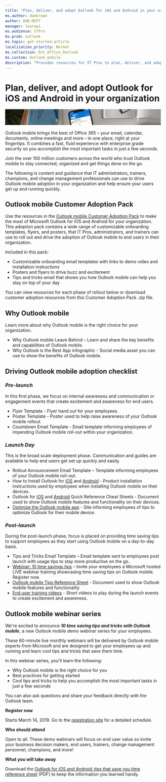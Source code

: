 ```yaml
---
title: "Plan, deliver, and adopt Outlook for iOS and Android in your organization"
ms.author: danbrown
author: DHB-MSFT
manager: laurawi
ms.audience: ITPro
ms.prod: outlook
ms.topic: get-started-article
localization_priority: Normal
ms.collection: Ent_Office_Outlook
ms.custom: Outlook_mobile
description: "Provides resources for IT Pros to plan, deliver, and adopt Outlook for iOS and Android in your organization"
---
```


# Plan, deliver, and adopt Outlook for iOS and Android in your organization

![Mobile phone on a desk showing Outlook for iOS and Android](media/banner.png)

Outlook mobile brings the best of Office 365 – your email, calendar, documents, online meetings and more – in one place, right at your fingertips. It combines a fast, fluid experience with enterprise grade security so you accomplish the most important tasks in just a few seconds.

Join the over 100 million customers across the world who trust Outlook mobile to stay connected, organized and get things done on the go.

The following is content and guidance that IT administrators, trainers, champions, and change management professionals can use to drive Outlook mobile adoption in your organization and help ensure your users get up and running quickly.  

## Outlook mobile Customer Adoption Pack

Use the resources in the [Outlook mobile Customer Adoption Pack](https://aka.ms/OutlookmobileCAP) to make the most of Microsoft Outlook for iOS and Android for your organization. This adoption pack contains a wide range of customizable onboarding templates, flyers, and posters, that IT Pros, administrators, and trainers can use to roll out and drive the adoption of Outlook mobile to end users in their organization.
 
Included in this pack:

- Customizable onboarding email templates with links to demo video and installation instructions
- Posters and flyers to drive buzz and excitement
- Tips and tricks email that shows you how Outlook mobile can help you stay on top of your day

You can view resources for each phase of rollout below or download customer adoption resources from this Customer Adoption Pack .zip file. 

## Why Outlook mobile

Learn more about why Outlook mobile is the right choice for your organization. 

- Why Outlook mobile Leave Behind – Learn and share the key benefits and capabilities of Outlook mobile. 
- Why Outlook is the Best App infographic - Social media asset you can use to show the benefits of Outlook mobile. 

## Driving Outlook mobile adoption checklist

### *Pre-launch*

In this first phase, we focus on internal awareness and communication or engagement events that create excitement and awareness for end users.

- Flyer Template - Flyer hand out for your employees.
- Poster Template - Poster used to help raise awareness of your Outlook mobile rollout.
- Countdown Email Template - Email template informing employees of impending Outlook mobile roll-out within your organization.

### *Launch Day*

This is the broad scale deployment phase. Communication and guides are available to help end users get set up quickly and easily.

- Rollout Announcement Email Template – Template informing employees of your Outlook mobile roll-out.
- How to Install Outlook for [iOS](https://support.office.com/article/b2de2161-cc1d-49ef-9ef9-81acd1c8e234) and [Android](https://support.office.com/article/886db551-8dfa-4fd5-b835-f8e532091872) - Product installation instructions used by employees when installing Outlook mobile on their devices.
- Outlook for [iOS](https://aka.ms/iOSCheatSheet) and [Android](https://aka.ms/AndroidCheatSheet) Quick Reference Cheat Sheets - Document used to show Outlook mobile features and functionality on their devices. 
- [Optimize the Outlook mobile app](https://aka.ms/OMoptimize) - Site informing employees of tips to optimize Outlook for their mobile device.

### *Post-launch*

During the post-launch phase, focus is placed on providing time saving tips to support employees as they start using Outlook mobile on a day-to-day basis.

- Tips and Tricks Email Template – Email template sent to employees post launch with usage tips to stay more productive on the go. 
- [Webinar: 10 time savings tips](https://Aka.ms/JoinOutlookmobile) – Invite your employees a Microsoft hosted LIVE webinar training showcasing time saving tips on Outlook mobile. Register now. 
- [Outlook mobile Tips Reference Sheet](https://aka.ms/OutlookmobileTips) - Document used to show Outlook mobile features and functionality
- [End user training videos](https://aka.ms/Omvideos) - Short videos to play during the launch events to create excitement and awareness.

## Outlook mobile webinar series

We're excited to announce ***10 time saving tips and tricks with Outlook mobile***, a new Outlook mobile demo webinar series for your employees.

These 60-minute live monthly webinars will be delivered by Outlook mobile experts from Microsoft and are designed to get your employees up and running and learn cool tips and tricks that save them time.

In this webinar series, you'll learn the following:
- Why Outlook mobile is the right choice for you
- Best practices for getting started
- Cool tips and tricks to help you accomplish the most important tasks in just a few seconds

You can also ask questions and share your feedback directly with the Outlook team.

**Register now** 

Starts March 14, 2019. Go to the [registration site](https://aka.ms/JoinOutlookmobile) for a detailed schedule.

**Who should attend**

Open to all. These demo webinars will focus on end user value so invite your business decision makers, end users, trainers, change management personnel, champions, and more!

**What you will take away**

Download the [Outlook for iOS and Android: tips that save you time reference sheet](media/outlook-mobile-time-saving-tips.pdf) (PDF) to keep the information you learned handy.